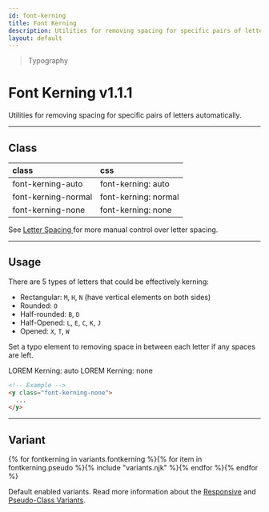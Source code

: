 ```yaml
---
id: font-kerning
title: Font Kerning
description: Utilities for removing spacing for specific pairs of letters automatically.
layout: default
---
```


> Typography

# Font Kerning <span class="ml-1 px-2 py-1 text-sm text-gray-600 (dark)text-charcoal-100 bg-gray-300 (dark)bg-gray-600">v1.1.1</span>

Utilities for removing spacing for specific pairs of letters automatically.

---

## Class

| <span class="px-3 py-1 text-white (dark)text-charcoal-100 bg-charcoal-100 (dark)bg-gray-600 rounded-full">class</span> | <span class="px-3 py-1 text-white (dark)text-charcoal-100 bg-charcoal-100 (dark)bg-gray-600 rounded-full">css</span> |
|:--|:--|
| font-kerning-auto | font-kerning: auto |
| font-kerning-normal | font-kerning: normal |
| font-kerning-none | font-kerning: none |

<style>
.supports {
  display: block
}
@supports (font-kerning: auto) {
  .supports {
    display: none
  }
}
</style>

<y class="supports mt-4 mx-4 p-3 border-l-8 border-orange-600 text-sm text-orange-600 (dark)text-orange-500 bg-orange-200 (dark)bg-orange-900">
  <span class="pr-1 font-semibold">
    Note:
  </span>
  Your browser does not currently support the utilities.
</y>

<y class="mt-2 mb-4 mx-4 p-3 border-l-8 border-gray-600 text-sm text-gray-600 (dark)text-orange-500 bg-gray-200 (dark)bg-gray-900">
  See
  <a href="/letter-spacing/">
    Letter Spacing
  </a>
  for more manual control over letter spacing.
</y>

---

## Usage

There are 5 types of letters that could be effectively kerning:

- Rectangular: `M`, `H`, `N` (have vertical elements on both sides)
- Rounded: `O`
- Half-rounded: `B`, `D`
- Half-Opened: `L`, `E`, `C`, `K`, `J`
- Opened: `X`, `T`, `W`

Set a typo element to removing space in between each letter if any spaces are left.

<y class="mt-4 mb-2 mx-auto max-w-md">
  <y class="flex">
    <y class="mx-2">
      <y class="p-4 text-4xl text-center gap-wide bg-gray-300">
        LOREM
      </y>
      <y class="pt-2 text-sm text-center">
        Kerning: auto
      </y>
    </y>
    <y class="mx-2">
      <y class="p-4 text-4xl gap-tight text-center bg-gray-300">
        LOREM
      </y>
      <y class="pt-2 text-sm text-center">
        Kerning: none
      </y>
    </y>
  </y>
</y>

```html
<!-- Example -->
<y class="font-kerning-none">
  ...
</y>
```

---

## Variant

<y class="flex flex-gap-2 flex-wrap justify-start items-center">{% for fontkerning in variants.fontkerning %}{% for item in fontkerning.pseudo %}{% include "variants.njk" %}{% endfor %}{% endfor %}</y>

Default enabled variants. Read more information about the [Responsive](/responsive) and [Pseudo-Class Variants](/pseudo-class-variants/).